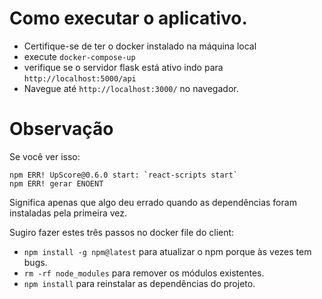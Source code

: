 # Como executar o aplicativo.

- Certifique-se de ter o docker instalado na máquina local
- execute `docker-compose-up`
- verifique se o servidor flask está ativo indo para `http://localhost:5000/api`
- Navegue até `http://localhost:3000/` no navegador.

# Observação

Se você ver isso:

```
npm ERR! UpScore@0.6.0 start: `react-scripts start`
npm ERR! gerar ENOENT
```

Significa apenas que algo deu errado quando as dependências foram instaladas pela primeira vez.

Sugiro fazer estes três passos no docker file do client:

- `npm install -g npm@latest` para atualizar o npm porque às vezes tem bugs.
- `rm -rf node_modules` para remover os módulos existentes.
- `npm install` para reinstalar as dependências do projeto.
